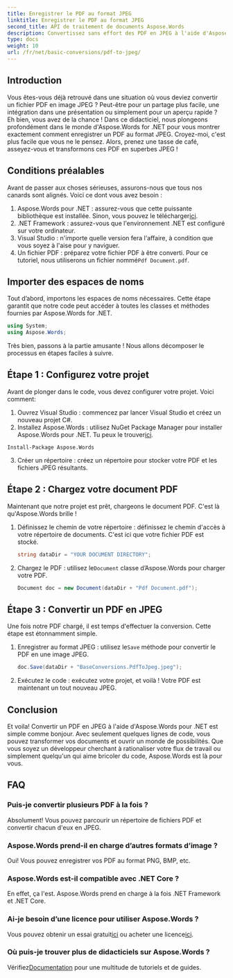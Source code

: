 ```yaml
---
title: Enregistrer le PDF au format JPEG
linktitle: Enregistrer le PDF au format JPEG
second_title: API de traitement de documents Aspose.Words
description: Convertissez sans effort des PDF en JPEG à l'aide d'Aspose.Words pour .NET. Suivez notre guide détaillé avec des exemples et des FAQ. Parfait pour les développeurs et les passionnés.
type: docs
weight: 10
url: /fr/net/basic-conversions/pdf-to-jpeg/
---
```

## Introduction

Vous êtes-vous déjà retrouvé dans une situation où vous deviez convertir un fichier PDF en image JPEG ? Peut-être pour un partage plus facile, une intégration dans une présentation ou simplement pour un aperçu rapide ? Eh bien, vous avez de la chance ! Dans ce didacticiel, nous plongeons profondément dans le monde d'Aspose.Words for .NET pour vous montrer exactement comment enregistrer un PDF au format JPEG. Croyez-moi, c'est plus facile que vous ne le pensez. Alors, prenez une tasse de café, asseyez-vous et transformons ces PDF en superbes JPEG !

## Conditions préalables

Avant de passer aux choses sérieuses, assurons-nous que tous nos canards sont alignés. Voici ce dont vous avez besoin :

1. Aspose.Words pour .NET : assurez-vous que cette puissante bibliothèque est installée. Sinon, vous pouvez le télécharger[ici](https://releases.aspose.com/words/net/).
2. .NET Framework : assurez-vous que l'environnement .NET est configuré sur votre ordinateur.
3. Visual Studio : n'importe quelle version fera l'affaire, à condition que vous soyez à l'aise pour y naviguer.
4.  Un fichier PDF : préparez votre fichier PDF à être converti. Pour ce tutoriel, nous utiliserons un fichier nommé`Pdf Document.pdf`.

## Importer des espaces de noms

Tout d’abord, importons les espaces de noms nécessaires. Cette étape garantit que notre code peut accéder à toutes les classes et méthodes fournies par Aspose.Words for .NET.

```csharp
using System;
using Aspose.Words;
```

Très bien, passons à la partie amusante ! Nous allons décomposer le processus en étapes faciles à suivre.

## Étape 1 : Configurez votre projet

Avant de plonger dans le code, vous devez configurer votre projet. Voici comment:

1. Ouvrez Visual Studio : commencez par lancer Visual Studio et créez un nouveau projet C#.
2.  Installez Aspose.Words : utilisez NuGet Package Manager pour installer Aspose.Words pour .NET. Tu peux le trouver[ici](https://releases.aspose.com/words/net/).

```shell
Install-Package Aspose.Words
```

3. Créer un répertoire : créez un répertoire pour stocker votre PDF et les fichiers JPEG résultants.

## Étape 2 : Chargez votre document PDF

Maintenant que notre projet est prêt, chargeons le document PDF. C'est là qu'Aspose.Words brille !

1. Définissez le chemin de votre répertoire : définissez le chemin d'accès à votre répertoire de documents. C'est ici que votre fichier PDF est stocké.

    ```csharp
    string dataDir = "YOUR DOCUMENT DIRECTORY";
    ```

2.  Chargez le PDF : utilisez le`Document` classe d’Aspose.Words pour charger votre PDF.

    ```csharp
    Document doc = new Document(dataDir + "Pdf Document.pdf");
    ```

## Étape 3 : Convertir un PDF en JPEG

Une fois notre PDF chargé, il est temps d'effectuer la conversion. Cette étape est étonnamment simple.

1.  Enregistrer au format JPEG : utilisez le`Save` méthode pour convertir le PDF en une image JPEG.

    ```csharp
    doc.Save(dataDir + "BaseConversions.PdfToJpeg.jpeg");
    ```

2. Exécutez le code : exécutez votre projet, et voilà ! Votre PDF est maintenant un tout nouveau JPEG.

## Conclusion

Et voila! Convertir un PDF en JPEG à l'aide d'Aspose.Words pour .NET est simple comme bonjour. Avec seulement quelques lignes de code, vous pouvez transformer vos documents et ouvrir un monde de possibilités. Que vous soyez un développeur cherchant à rationaliser votre flux de travail ou simplement quelqu'un qui aime bricoler du code, Aspose.Words est là pour vous.

## FAQ

### Puis-je convertir plusieurs PDF à la fois ?
Absolument! Vous pouvez parcourir un répertoire de fichiers PDF et convertir chacun d'eux en JPEG.

### Aspose.Words prend-il en charge d’autres formats d’image ?
Oui! Vous pouvez enregistrer vos PDF au format PNG, BMP, etc.

### Aspose.Words est-il compatible avec .NET Core ?
En effet, ça l'est. Aspose.Words prend en charge à la fois .NET Framework et .NET Core.

### Ai-je besoin d’une licence pour utiliser Aspose.Words ?
 Vous pouvez obtenir un essai gratuit[ici](https://releases.aspose.com/) ou acheter une licence[ici](https://purchase.aspose.com/buy).

### Où puis-je trouver plus de didacticiels sur Aspose.Words ?
 Vérifiez[Documentation](https://reference.aspose.com/words/net/) pour une multitude de tutoriels et de guides.
